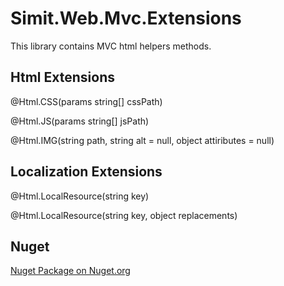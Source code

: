 # Simit.Web.Mvc.Extensions

This library contains MVC html helpers methods.

## Html Extensions

@Html.CSS(params string[] cssPath)

@Html.JS(params string[] jsPath)

@Html.IMG(string path, string alt = null, object attiributes = null)


## Localization Extensions

@Html.LocalResource(string key)

@Html.LocalResource(string key, object replacements)


## Nuget


[Nuget Package on Nuget.org](https://www.nuget.org/packages/Simit.Web.Mvc.Extensions/)
